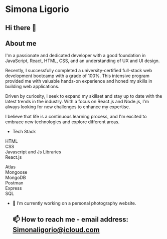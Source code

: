 # Simona Ligorio

## Hi there 👋 <br></br> About me


I'm a passionate and dedicated developer with a good foundation in JavaScript, React, HTML, CSS, and an understanding of UX and UI design.

Recently, I successfully completed a university-certified full-stack web development bootcamp with a grade of 100%. 
This intensive program provided me with valuable hands-on experience and honed my skills in building web applications.

Driven by curiosity, I seek to expand my skillset and stay up to date with the latest trends in the industry. 
With a focus on React.js and Node.js, I'm always looking for new challenges to enhance my expertise.

I believe that life is a continuous learning process, and I'm excited to embrace new technologies and explore different areas.

- Tech Stack

HTML <br>
CSS <br>
Javascript and Js Libraries <br>
React.js <br>

Atlas <br>
Mongoose <br>
MongoDB <br>
Postman <br> 
Express <br>
SQL <br>

- 🔭 I’m currently working on a personal photography website.

  ## 📫 How to reach me - email address: Simonaligorio@icloud.com

<!--
**Sylig/Sylig** is a ✨ _special_ ✨ repository because its `README.md` (this file) appears on your GitHub profile.

Here are some ideas to get you started:

- 🔭 I’m currently working on ...
- 🌱 I’m currently learning ...
- 👯 I’m looking to collaborate on ...
- 🤔 I’m looking for help with ...
- 💬 Ask me about ...
- 📫 How to reach me: ...
- 😄 Pronouns: ...
- ⚡ Fun fact: ...
-->
